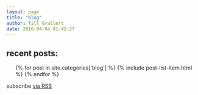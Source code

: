```yaml
---
layout: page
title: "blog"
author: Till Grallert
date: 2016-04-04 01:42:27 
---
```


## recent posts:

<ul class="post-list">
{% for post in site.categories['blog'] %}
  {% include post-list-item.html %}
{% endfor %}
</ul>

<p class="rss-subscribe">subscribe <a href="{{ "/feed.xml" | prepend: site.baseurl }}">via RSS</a></p>
